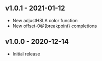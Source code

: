 ## v1.0.1 - 2021-01-12

- New adjustHSLA color function
- New offset-0@{breakpoint} completions

## v1.0.0 - 2020-12-14

- Initial release
